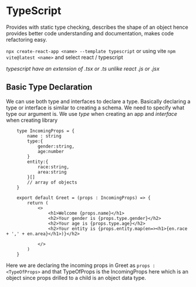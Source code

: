 # TypeScript
Provides with static type checking, describes the shape of an object hence provides better code understanding and documentation, makes code refactoring easy.

```npx create-react-app <name> --template typescript```
or 
using vite
```npm vite@latest <name>``` and select react / typescript

_typescript have an extension of .tsx or .ts unlike react .js or .jsx_

## Basic Type Declaration

We can use both type and interfaces to declare a type. Basically declaring a type or interface is similar to creating a schema. We need to specify what type our argument is.
We use *type* when creating an app and *interface* when creating library
```TSX
    type IncomingProps = {
        name : string
        type:{
            gender:string,
            age:number
        }
        entity:{
            race:string,
            area:string
        }[]
        // array of objects
    }

    export default Greet = (props : IncomingProps) => {
        return (
            <>
                <h1>Welcome {props.name}</h1>
                <h2>Your gender is {props.type.gender}</h2>
                <h2>Your age is {props.type.age}</h2>
                <h2>Your entity is {props.entity.map(en=><h1>{en.race + ',' + en.area}</h1>)}</h2>

            </>
        )
    }
```
Here we are declaring the incoming props in Greet as `props : <TypeOfProps>`
and that TypeOfProps is the IncomingProps here which is an object since props drilled to a child is an object data type.

